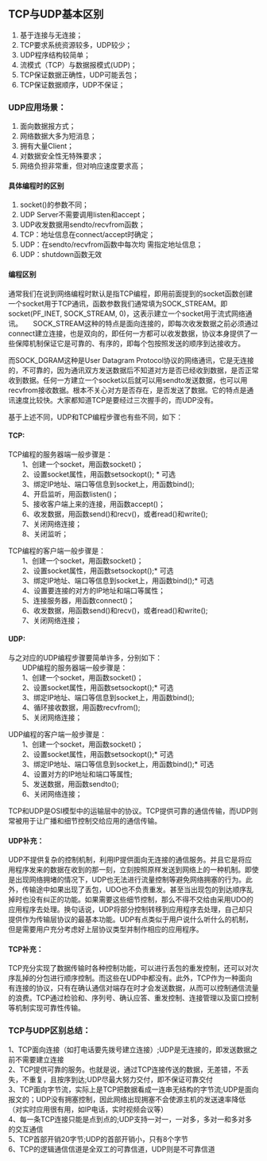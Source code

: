 ## TCP与UDP基本区别

1. 基于连接与无连接；
2. TCP要求系统资源较多，UDP较少；
3. UDP程序结构较简单；
4. 流模式（TCP）与数据报模式\(UDP\)；
5. TCP保证数据正确性，UDP可能丢包；
6. TCP保证数据顺序，UDP不保证； 

### UDP应用场景：

1. 面向数据报方式；
2. 网络数据大多为短消息；
3. 拥有大量Client；
4. 对数据安全性无特殊要求；
5. 网络负担非常重，但对响应速度要求高；  

#### 具体编程时的区别

1. socket\(\)的参数不同；  　　 
2. UDP Server不需要调用listen和accept；
3. UDP收发数据用sendto/recvfrom函数；  　　 
4. TCP：地址信息在connect/accept时确定；
5. UDP：在sendto/recvfrom函数中每次均 需指定地址信息；
6. UDP：shutdown函数无效  

#### 编程区别

通常我们在说到网络编程时默认是指TCP编程，即用前面提到的socket函数创建一个socket用于TCP通讯，函数参数我们通常填为SOCK\_STREAM。即socket\(PF\_INET, SOCK\_STREAM, 0\)，这表示建立一个socket用于流式网络通讯。  　  SOCK\_STREAM这种的特点是面向连接的，即每次收发数据之前必须通过connect建立连接，也是双向的，即任何一方都可以收发数据，协议本身提供了一些保障机制保证它是可靠的、有序的，即每个包按照发送的顺序到达接收方。

而SOCK\_DGRAM这种是User Datagram Protocol协议的网络通讯，它是无连接的，不可靠的，因为通讯双方发送数据后不知道对方是否已经收到数据，是否正常收到数据。任何一方建立一个socket以后就可以用sendto发送数据，也可以用recvfrom接收数据。根本不关心对方是否存在，是否发送了数据。它的特点是通讯速度比较快。大家都知道TCP是要经过三次握手的，而UDP没有。

基于上述不同，UDP和TCP编程步骤也有些不同，如下：

#### TCP:

TCP编程的服务器端一般步骤是：  
　　1、创建一个socket，用函数socket\(\)；  
　　2、设置socket属性，用函数setsockopt\(\); \* 可选  
　　3、绑定IP地址、端口等信息到socket上，用函数bind\(\);  
　　4、开启监听，用函数listen\(\)；  
　　5、接收客户端上来的连接，用函数accept\(\)；  
　　6、收发数据，用函数send\(\)和recv\(\)，或者read\(\)和write\(\);  
　　7、关闭网络连接；  
　　8、关闭监听；

TCP编程的客户端一般步骤是：  
　　1、创建一个socket，用函数socket\(\)；  
　　2、设置socket属性，用函数setsockopt\(\);\* 可选  
　　3、绑定IP地址、端口等信息到socket上，用函数bind\(\);\* 可选  
　　4、设置要连接的对方的IP地址和端口等属性；  
　　5、连接服务器，用函数connect\(\)；  
　　6、收发数据，用函数send\(\)和recv\(\)，或者read\(\)和write\(\);  
　　7、关闭网络连接；

#### UDP:

与之对应的UDP编程步骤要简单许多，分别如下：  
　　UDP编程的服务器端一般步骤是：  
　　1、创建一个socket，用函数socket\(\)；  
　　2、设置socket属性，用函数setsockopt\(\);\* 可选  
　　3、绑定IP地址、端口等信息到socket上，用函数bind\(\);  
　　4、循环接收数据，用函数recvfrom\(\);  
　　5、关闭网络连接；

UDP编程的客户端一般步骤是：  
　　1、创建一个socket，用函数socket\(\)；  
　　2、设置socket属性，用函数setsockopt\(\);\* 可选  
　　3、绑定IP地址、端口等信息到socket上，用函数bind\(\);\* 可选  
　　4、设置对方的IP地址和端口等属性;  
　　5、发送数据，用函数sendto\(\);  
　　6、关闭网络连接；

TCP和UDP是OSI模型中的运输层中的协议。TCP提供可靠的通信传输，而UDP则常被用于让广播和细节控制交给应用的通信传输。

#### UDP补充：

UDP不提供复杂的控制机制，利用IP提供面向无连接的通信服务。并且它是将应用程序发来的数据在收到的那一刻，立刻按照原样发送到网络上的一种机制。即使是出现网络拥堵的情况下，UDP也无法进行流量控制等避免网络拥塞的行为。此外，传输途中如果出现了丢包，UDO也不负责重发。甚至当出现包的到达顺序乱掉时也没有纠正的功能。如果需要这些细节控制，那么不得不交给由采用UDO的应用程序去处理。换句话说，UDP将部分控制转移到应用程序去处理，自己却只提供作为传输层协议的最基本功能。UDP有点类似于用户说什么听什么的机制，但是需要用户充分考虑好上层协议类型并制作相应的应用程序。

#### TCP补充：

TCP充分实现了数据传输时各种控制功能，可以进行丢包的重发控制，还可以对次序乱掉的分包进行顺序控制。而这些在UDP中都没有。此外，TCP作为一种面向有连接的协议，只有在确认通信对端存在时才会发送数据，从而可以控制通信流量的浪费。TCP通过检验和、序列号、确认应答、重发控制、连接管理以及窗口控制等机制实现可靠性传输。

### TCP与UDP区别总结：

1、TCP面向连接（如打电话要先拨号建立连接）;UDP是无连接的，即发送数据之前不需要建立连接  
2、TCP提供可靠的服务。也就是说，通过TCP连接传送的数据，无差错，不丢失，不重复，且按序到达;UDP尽最大努力交付，即不保证可靠交付  
3、TCP面向字节流，实际上是TCP把数据看成一连串无结构的字节流;UDP是面向报文的；UDP没有拥塞控制，因此网络出现拥塞不会使源主机的发送速率降低（对实时应用很有用，如IP电话，实时视频会议等）  
4、每一条TCP连接只能是点到点的;UDP支持一对一，一对多，多对一和多对多的交互通信  
5、TCP首部开销20字节;UDP的首部开销小，只有8个字节  
6、TCP的逻辑通信信道是全双工的可靠信道，UDP则是不可靠信道

